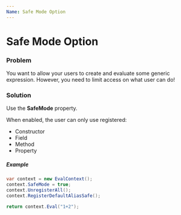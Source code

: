 ```yaml
---
Name: Safe Mode Option
---
```


# Safe Mode Option

### Problem
You want to allow your users to create and evaluate some generic expression. However, you need to limit access on what user can do!

### Solution
Use the **SafeMode** property.

When enabled, the user can only use registered:
- Constructor
- Field
- Method
- Property

##### Example
```csharp
var context = new EvalContext();
context.SafeMode = true;
context.UnregisterAll();
context.RegisterDefaultAliasSafe();

return context.Eval("1+2");
```
